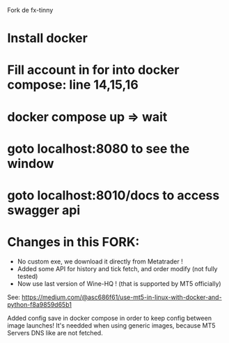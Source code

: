 Fork de fx-tinny

# Install docker
# Fill account in for into docker compose: line 14,15,16
# docker compose up => wait
# goto localhost:8080 to see the window
# goto localhost:8010/docs to access swagger api

# Changes in this FORK:
- No custom exe, we download it directly from Metatrader !
- Added some API for history and tick fetch, and order modify (not fully tested)
- Now use last version of Wine-HQ ! (that is supported by MT5 officially)

See:
https://medium.com/@asc686f61/use-mt5-in-linux-with-docker-and-python-f8a9859d65b1

Added config save in docker compose in order to keep config between image launches!
It's needded when using generic images, because MT5 Servers DNS like are not fetched.